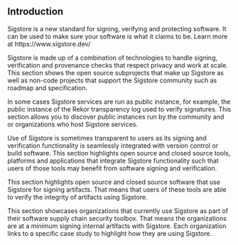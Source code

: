 ## Introduction

<section data-category="Sigstore">
    Sigstore is a new standard for signing, verifying and protecting software.
    It can be used to make sure your software is what it claims to be. Learn more at https://www.sigstore.dev/
</section>


<section data-subcategory="Projects">

Sigstore is made up of a combination of technologies to handle signing, verification and provenance checks that respect privacy and work at scale. This section shows the open source subprojects that make up Sigstore as well as non-code projects that support the Sigstore community such as roadmap and specification.

</section>

<section data-subcategory="Deployments">

In some cases Sigstore services are run as public instance, for example, the public instance of the Rekor transparency log used to verify signatures. This section allows you to discover public instances run by the community and or organizations who host Sigstore services.

</section>
<section data-subcategory="Integrations">

Use of Sigstore is sometimes transparent to users as its signing and verification functionality is seamlessly integrated with version control or build software. This section highlights open source and closed source tools, platforms and applications that integrate Sigstore functionality such that users of those tools may benefit from software signing and verification.

</section>
<section data-subcategory="Signed With">

This section highlights open source and closed source software that use Sigstore for signing artifacts. That means that users of these tools are able to verify the integrity of artifacts using Sigstore.

</section>
<section data-subcategory="Case Studies">

This section showcases organizations that currently use Sigstore as part of their software supply chain security toolbox. That means the organizations are at a minimum signing internal artifacts with Sigstore. Each organization links to a specific case study to highlight how they are using Sigstore.

</section>
